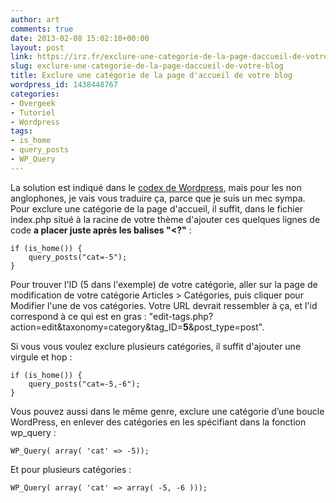 ```yaml
---
author: art
comments: true
date: 2013-02-08 15:02:10+00:00
layout: post
link: https://irz.fr/exclure-une-categorie-de-la-page-daccueil-de-votre-blog/
slug: exclure-une-categorie-de-la-page-daccueil-de-votre-blog
title: Exclure une catégorie de la page d'accueil de votre blog
wordpress_id: 1438448767
categories:
- Overgeek
- Tutoriel
- Wordpress
tags:
- is_home
- query_posts
- WP_Query
---
```


La solution est indiqué dans le [codex de Wordpress](http://codex.wordpress.org/Template_Tags/query_posts), mais pour les non anglophones, je vais vous traduire ça, parce que je suis un mec sympa. Pour exclure une catégorie de la page d'accueil, il suffit, dans le fichier index.php situé à la racine de votre thème d'ajouter ces quelques lignes de code **a placer juste après les balises "<?"** :

    
    if (is_home()) {
    	query_posts("cat=-5");
    }


Pour trouver l'ID (5 dans l'exemple) de votre catégorie, aller sur la page de modification de votre catégorie Articles > Catégories, puis cliquer pour Modifier l'une de vos catégories. Votre URL devrait ressembler à ça, et l'id correspond à ce qui est en gras : "edit-tags.php?action=edit&taxonomy=category&tag_ID=**5**&post_type=post".

Si vous vous voulez exclure plusieurs catégories, il suffit d'ajouter une virgule et hop :

    
    if (is_home()) {
    	query_posts("cat=-5,-6");
    }



Vous pouvez aussi dans le même genre, exclure une catégorie d’une boucle WordPress, en enlever des catégories en les spécifiant dans la fonction wp_query :

    
    WP_Query( array( 'cat' => -5));



Et pour plusieurs catégories :

    
    WP_Query( array( 'cat' => array( -5, -6 )));



